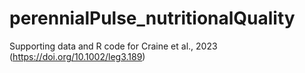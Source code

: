 # perennialPulse_nutritionalQuality
Supporting data and R code for Craine et al., 2023 (https://doi.org/10.1002/leg3.189) 
